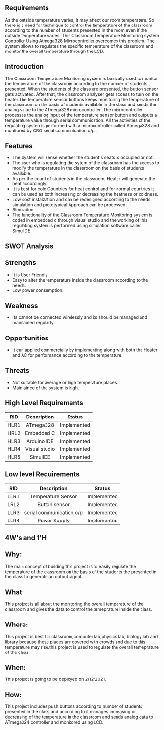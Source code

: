 ## Requirements
As the outside temperature varies, it may affect our room temperature. So there is a need for technique to control the temperature of the classroom according to the number of students presented in the room even if the outside temperature varies. This Classroom Temperature Monitoring system Controller Using Atmega328 Microcontroller overcomes this problem. The system allows to regulates the specific temperature of the classroom and monitor the overall temperature through the LCD.


## Introduction
The Classroom Temperature Monitoring system is basically used to monitor the temperature of the classroom according to the number of students presented. When the students of the class are presented, the button sensor gets activated. After that, the classroom analyser gets access to turn on the heater.The temperature sensor buttons keeps monitoring the temperature of the classroom on the basis of students available in the class and sends the analog value to the ATmega328 microcontroller. The microcontroller processes the analog input of the temperature sensor button and outputs a temperature value through serial communication. All the activities of the regulating systen is performed with a microcontroller called Atmega328 and monitored by CRO serial communication o/p..

## Features
 - The System will sense whether the student's seats is occupied or not.
 - The user who is regulating the sytem of the classroom has the access to modify the temperature in the classroom on the basis of students available.
 - As per the count of students in the classroom, Heater will generate the heat accordingly.
 - It is best for cold Countries for heat control and for normal countries it can be used as both increasing or decreasing the heatness or coldness.
 - Low cost instalzation and can be redesigned according to the needs.
simulation and prototypical Approach can be processed.
 - Simulation
 - The functionality of the Classroom Temperature Monitoring system is coded in embedded c through visual studio and the working of this regulating system is performed using simulation software called SimulIDE.

## SWOT Analysis
## Strengths
 - It is User Friendly
 - Easy to alter the temperature inside the classroom according to the needs.
 - Low power consumption. 
## Weakness
 - Its cannot be connected wirelessly and its should be managed and maintained regularly.
## Opportunities
 - It can applied commercially by implementing along with both the Heater and AC for performance according to the temperature.
## Threats
 - Not suitable for average or high temperature places.
 - Maintaince of the system is high.
## High Level Requirements
RID |  Description | Status |
|---| :-------: | :------: |
| HLR1   |ATmega328 |Implemented|
|HRL2         |  Embedded C | Implemented           |
|HLR3| Arduino IDE|  Implemented|
|HLR4|Visual studio|  Implemented|
|HLR5| SimulIDE| Implemented|
## Low level Requirements
 RID |  Description | Status |
|---| :-------: | :------: |
| LLR1   |Temperature Sensor |Implemented|
|LRL2         |  Button sensor | Implemented           |
|LLR3| serial communication o/p|  Implemented|
|LLR4| Power Supply|  Implemented|


## 4W's and 1'H
## Why:

The main concept of building this project is to easily regulate the temperature of the classroom on the basis of the students the presented in the class to generate an output signal.

## What:

This project is all about the monitoring the overall temperature of the classroom and gives the data to control the temeprature inside the class.

## Where:

This project is best for classroom,computer lab,physics lab, biology lab and library because these places are covered with crowds and due to this temperature may rise.this project is used to regulate the overall temeprature of the class.

## When:

This project is going to be deployed on 2/12/2021.

## How:

This project includes push buttons according to number of students presented in the class and according to it manages increasing or decreasing of the temperature in the classroom and sends analog data to ATmega324 controller and monitored using LCD.
